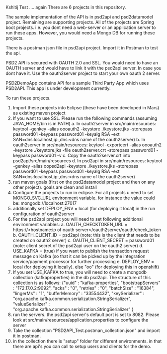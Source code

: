 Kshitij Test .... again
There are 6 projects in this repository.

The sample implementation of the API is in psd2api and psd2datamodel project. Remaining are supporting projects. All of the projects are Spring boot projects. i.e. you dont need a web-server or an application server to run these apps. However, you would need a Mongo DB for running these projects. 

There is a postman json file in psd2api project. Import it in Postman to test the api.

PSD2 API is secured with OAUTH 2.0 and SSL. You would need to have an OAUTH server and would have to link it with the psd2api server. In case you dont have it. Use the oauth2server project to start your own oauth 2 server. 

PSD2DemoApp contains API for a sample Third Party App which uses PSD2API. This app is under development currently. 

To run these projects.

1. Import these projects into Eclipse (these have been developed in Mars) as existing maven project
2. If you want to use SSL. Please run the following commands (assuming JAVA_HOME/bin is in PATH)
    a. In oauth2server in src/main/resources: keytool -genkey -alias oooauth2 -keystore ./keystore.jks -storepass password01 -keypass password01 -keyalg RSA -ext SAN=dns:localhost,ip:<ip address of oauth2server>,dns:<dns name of the oauth2server)
    b. In oauth2server in src/main/resources:  keytool -exportcert -alias oooauth2 -keystore ./keystore.jks -file oauth2server.crt -storepass password01 -keypass password01 -v
    c. Copy the oauth2server.crt into psd2api/src/main/resources
    d. In psd2api in src/main/resources: keytool -genkey -alias oopsd2api -keystore ./keystore.jks -storepass password01 -keypass password01 -keyalg RSA -ext SAN=dns:localhost,ip:<ip address of oauth2server>,dns:<dns name of the oauth2server)
3. run maven goals (first on the psd2datamodel project and then on any other project). goals are clean and install
3. Configure the projects to run in eclipse. For all projects u need to set MONGO_SVC_URL environment variable. for instance the value could be: mongodb://localhost:27017
4. additionally set DEPLOY_ENV = local (for deploying it local) in the run configuration of oauth2server
4. For the psd2api project you will need to set following additional environment variables:
  a. OAUTH_CHECKTOKEN_URL = https://<hostname:ip of oauth server>/oauth2server/oauth/check_token
  b. OAUTH_CLIENT_ID = psd2api (note: this is the client that needs to be created on oauth2 server)
  c. OAUTH_CLIENT_SECRET = password01 (note: client secret of the psd2api user on the oauth2 server)
  d. USE_KAFKA = (true) if you want to publish the transaction request message on Kafka (so that it can be picked up by the integration service/payment processor for further processing
  e. DEPLOY_ENV = local (for deploying it locally). else "oo" (for deploying this in openshift)
5. If you set USE_KAFKA to true, you will need to create a mongodb collection (kafkaproperties) in the db psd2api. The structure of this collection is as follows: 
    {"uuid" : "kafka-properties", "bootstrapServers" : "172.17.0.2:9092", "acks" : "0", "retries" : "0", "batchSize" : "16384", "lingerMs" : "1", "bufferMemory" : "33554432", "keySerializer" : "org.apache.kafka.common.serialization.StringSerializer", "valueSerializer" : "org.apache.kafka.common.serialization.StringSerializer" }
6. run the servers. the psd2api server's default port is set to 8082. Please look at src/main/resources/application.properties to configure the server
7. Take the collection "PSD2API_Test.postman_collection.json" and import it in postman. 
8. in the collection there is "setup" folder for different environments. in that there are api's you can call to setup users and clients for the demo. 

